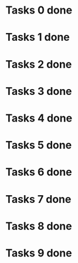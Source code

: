 # Tasks 0 done
# Tasks 1 done
# Tasks 2 done
# Tasks 3 done
# Tasks 4 done
# Tasks 5 done
# Tasks 6 done
# Tasks 7 done
# Tasks 8 done
# Tasks 9 done
